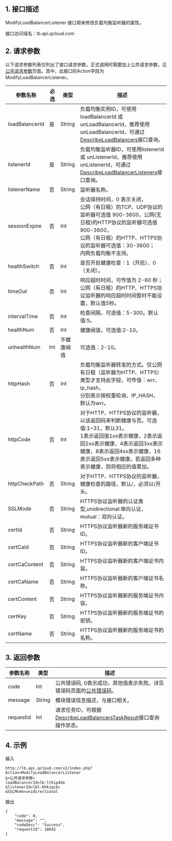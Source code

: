 ## 1. 接口描述
 ModifyLoadBalancerListener 接口用来修改负载均衡监听器的属性。
 
接口访问域名：lb.api.qcloud.com


## 2. 请求参数

   以下请求参数列表仅列出了接口请求参数，正式调用时需要加上公共请求参数，见[公共请求参数](/doc/api/244/4183)页面。其中，此接口的Action字段为 ModifyLoadBalancerListener。
 
|参数名称|必选|类型|描述|
|-----|------|--------|-----------|
|loadBalancerId|是|String|负载均衡实例ID，可使用loadBalancerId 或 unLoadBalancerId，推荐使用unLoadBalancerId，可通过<a href="/doc/api/244/%E6%9F%A5%E8%AF%A2%E8%B4%9F%E8%BD%BD%E5%9D%87%E8%A1%A1%E5%AE%9E%E4%BE%8B%E5%88%97%E8%A1%A8" title="DescribeLoadBalancers">DescribeLoadBalancers</a>接口查询。|
|listenerId|是|String|负载均衡监听器ID，可使用listenerId 或 unListenerId，推荐使用unListenerId，可通过<a href="/doc/api/244/%E8%8E%B7%E5%8F%96%E8%B4%9F%E8%BD%BD%E5%9D%87%E8%A1%A1%E7%9B%91%E5%90%AC%E5%99%A8%E5%88%97%E8%A1%A8" title=" DescribeLoadBalancerListeners"> DescribeLoadBalancerListeners</a>接口查询。|
|listenerName|否|String|监听器名称。|
|sessionExpire|否|Int|会话保持时间，0 表示关闭，<br>公网（有日租）的TCP、UDP协议的监听器可选值 900-3600，公网(无日租)的HTTP协议的监听器可选值 900-3600，<br>公网（有日租）的HTTP、HTTPS协议的监听器可选值：30-3600；<br>内网负载均衡不支持。|
|healthSwitch|否|Int|是否开启健康检查：1（开启）、0（关闭）。|
|timeOut|否|Int|响应超时时间，可传值为 2-60 秒；<br>公网（有日租）的HTTP、HTTPS协议监听器的响应超时时间暂时不能设置，默认值5秒。|
|intervalTime|否|Int|检查间隔，可选值：5-300。默认值:5。|
|healthNum|否|Int|健康阀值，可选值:2-10。|
|unhealthNum|Int|不健康阀值|可选值：2-10。|
|httpHash|否|Int|负载均衡监听器转发的方式。仅公网有日租（监听器为HTTP、HTTPS）类型才支持此字段，可传值：wrr、ip_hash，<br>分别表示按权重轮询、IP_HASH， 默认为wrr。|
|httpCode|否|Int|对于HTTP、HTTPS协议的监听器，以该返回码来判断健康与否。可选值:1~31，默认31。<br>1表示返回值1xx表示健康，2表示返回2xx表示健康，4表示返回3xx表示健康，8表示返回4xx表示健康，16表示返回5xx表示健康。若返回多种表示健康，则将相应的值累加。|
|httpCheckPath|否|String|对于HTTP、HTTPS协议的监听器，健康检查的路径，默认/，必须以/开头。|
|SSLMode|否|String|HTTPS协议监听器的认证类型,unidirectional:单向认证，mutual：双向认证。|
|certId|否|String|HTTPS协议监听器新的服务端证书ID。|
|certCaId|否|String|HTTPS协议监听器新的客户端证书ID。|
|certCaContent|否|String|HTTPS协议监听器新的客户端证书内容。|
|certCaName|否|String|HTTPS协议监听器新的客户端证书名称。|
|certContent|否|String|HTTPS协议监听器新的服务端证书内容。|
|certKey|否|String|HTTPS协议监听器新的服务端证书的密钥。|
|certName|否|String|HTTPS协议监听器新的服务端证书的名称。|

## 3. 返回参数
 
 
|参数名称|类型|描述|
|-------|---|---------------|
|code|Int|公共错误码, 0表示成功，其他值表示失败。详见错误码页面的[公共错误码](/doc/api/244/1530)。|
|message|String|模块错误信息描述，与接口相关。|
|requestId|Int|请求任务ID，可根据[DescribeLoadBalancersTaskResult](/doc/api/244/4007)接口查询操作状态。|

## 4. 示例
 
输入
```
http://lb.api.qcloud.com/v2/index.php?Action=ModifyLoadBalancerListener
&<公共请求参数>
loadBalancerId=lb-ltkip4do
&listenerId=lbl-6hkiqc6c
&SSLMode=unidirectional
```
输出
```
{
    "code": 0,
    "message": "",
    "codeDesc": "Success",
    "requestId": 18642
}

```


